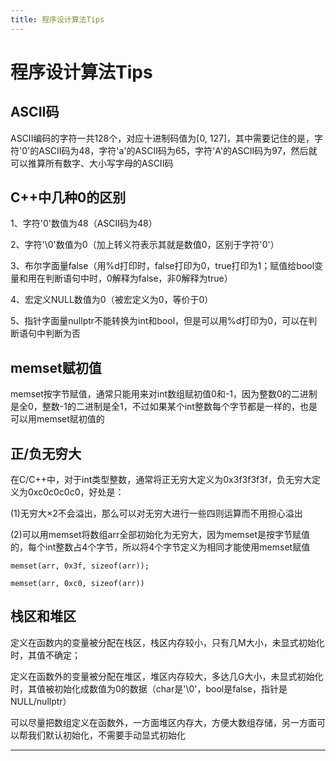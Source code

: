 ```yaml
---
title: 程序设计算法Tips
---
```


# 程序设计算法Tips

<script type="text/javascript" src="/include/head.js"></script>

## ASCII码

ASCII编码的字符一共128个，对应十进制码值为[0, 127]，其中需要记住的是，字符'0'的ASCII码为48，字符'a'的ASCII码为65，字符'A'的ASCII码为97，然后就可以推算所有数字、大小写字母的ASCII码

## C++中几种0的区别

1、字符'0'数值为48（ASCII码为48）

2、字符'\0'数值为0（加上转义符表示其就是数值0，区别于字符'0'）

3、布尔字面量false（用%d打印时，false打印为0，true打印为1；赋值给bool变量和用在判断语句中时，0解释为false，非0解释为true）

4、宏定义NULL数值为0（被宏定义为0，等价于0）

5、指针字面量nullptr不能转换为int和bool，但是可以用%d打印为0，可以在判断语句中判断为否

## memset赋初值

memset按字节赋值，通常只能用来对int数组赋初值0和-1，因为整数0的二进制是全0，整数-1的二进制是全1，不过如果某个int整数每个字节都是一样的，也是可以用memset赋初值的

## 正/负无穷大

在C/C++中，对于int类型整数，通常将正无穷大定义为0x3f3f3f3f，负无穷大定义为0xc0c0c0c0，好处是：

(1)无穷大$\times 2$不会溢出，那么可以对无穷大进行一些四则运算而不用担心溢出

(2)可以用memset将数组arr全部初始化为无穷大，因为memset是按字节赋值的，每个int整数占4个字节，所以将4个字节定义为相同才能使用memset赋值

```
memset(arr, 0x3f, sizeof(arr));

memset(arr, 0xc0, sizeof(arr))
```

## 栈区和堆区

定义在函数内的变量被分配在栈区，栈区内存较小，只有几M大小，未显式初始化时，其值不确定；

定义在函数外的变量被分配在堆区，堆区内存较大，多达几G大小，未显式初始化时，其值被初始化成数值为0的数据（char是'\0'，bool是false，指针是NULL/nullptr）

可以尽量把数组定义在函数外，一方面堆区内存大，方便大数组存储，另一方面可以帮我们默认初始化，不需要手动显式初始化

---

<script type="text/javascript" src="/include/tail.js"></script>
